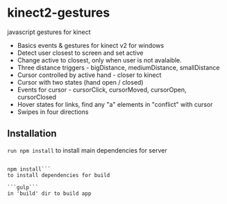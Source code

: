 # kinect2-gestures

javascript gestures for kinect

- Basics events & gestures for kinect v2 for windows
- Detect user closest to screen and set active
- Change active to closest, only when user is not avalaible.
- Three distance triggers - bigDistance, mediumDistance, smallDistance
- Cursor controlled by active hand - closer to kinect
- Cursor with two states (hand open  / closed)
- Events for cursor - cursorClick, cursorMoved, cursorOpen, cursorClosed
- Hover states for links, find any "a" elements in "conflict" with cursor
- Swipes in four directions


## Installation

```run npm install``` 
to install main dependencies for server

```cd build

npm install``` 
to install dependencies for build 

```gulp```
in 'build' dir to build app
